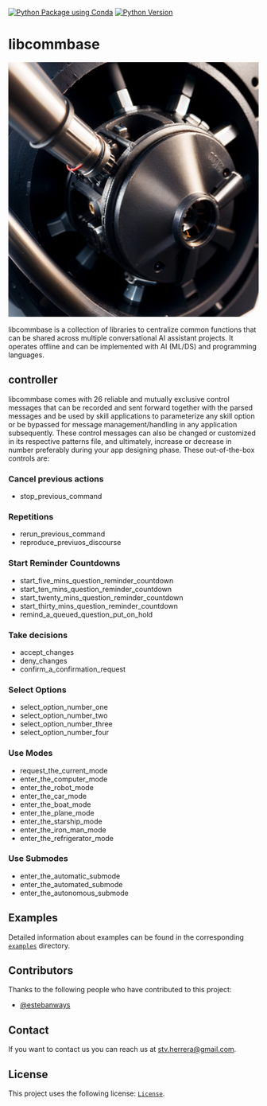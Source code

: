 [![Python Package using Conda](https://github.com/mydroidandi/commbase/actions/workflows/python-package-conda.yml/badge.svg)](https://github.com/mydroidandi/commbase/actions/workflows/python-package-conda.yml)
[![Python Version](https://img.shields.io/badge/Python-3.10%20%7C%203.11%20%7C%203.12-blue)](https://img.shields.io/badge/python-3.10%20%7C%203.11%20%7C%203.12-blue)

# libcommbase

<img alt="libcommbase" src="libcommbase.jpg?raw=true" width="512" height="512" />

libcommbase is a collection of libraries to centralize common functions that can be shared across multiple conversational AI assistant projects. It operates offline and can be implemented with AI (ML/DS) and programming languages.

## controller

libcommbase comes with 26 reliable and mutually exclusive control messages that can be recorded and sent forward together with the parsed messages and be used by skill applications to parameterize any skill option or be bypassed for message management/handling in any application subsequently. These control messages can also be changed or customized in its respective patterns file, and ultimately, increase or decrease in number preferably during your app designing phase. These out-of-the-box controls are:

### Cancel previous actions

* stop_previous_command

### Repetitions

* rerun_previous_command
* reproduce_previuos_discourse

### Start Reminder Countdowns

* start_five_mins_question_reminder_countdown
* start_ten_mins_question_reminder_countdown
* start_twenty_mins_question_reminder_countdown
* start_thirty_mins_question_reminder_countdown
* remind_a_queued_question_put_on_hold

### Take decisions

* accept_changes
* deny_changes
* confirm_a_confirmation_request

### Select Options

* select_option_number_one
* select_option_number_two
* select_option_number_three
* select_option_number_four

### Use Modes

* request_the_current_mode
* enter_the_computer_mode
* enter_the_robot_mode
* enter_the_car_mode
* enter_the_boat_mode
* enter_the_plane_mode
* enter_the_starship_mode
* enter_the_iron_man_mode
* enter_the_refrigerator_mode

### Use Submodes

* enter_the_automatic_submode
* enter_the_automated_submode
* enter_the_autonomous_submode

## Examples

Detailed information about examples can be found in the corresponding [`examples`](./examples) directory.

## Contributors

Thanks to the following people who have contributed to this project:

* [@estebanways](https://github.com/estebanways)

## Contact

If you want to contact us you can reach us at <stv.herrera@gmail.com>.

## License

This project uses the following license: [`License`](./COPYING).
